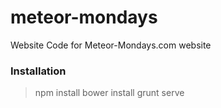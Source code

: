 # meteor-mondays
Website Code for Meteor-Mondays.com website

### Installation
> npm install
> bower install
> grunt serve

